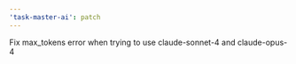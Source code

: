 ```yaml
---
'task-master-ai': patch
---
```


Fix max_tokens error when trying to use claude-sonnet-4 and claude-opus-4
